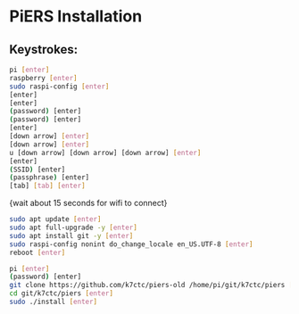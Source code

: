 # PiERS Installation

## Keystrokes:

```bash
pi [enter]
raspberry [enter]
sudo raspi-config [enter]
[enter]
[enter]
(password) [enter]
(password) [enter]
[enter]
[down arrow] [enter]
[down arrow] [enter]
u [down arrow] [down arrow] [down arrow] [enter]
[enter]
(SSID) [enter]
(passphrase) [enter]
[tab] [tab] [enter]
```

{wait about 15 seconds for wifi to connect}

```bash
sudo apt update [enter]
sudo apt full-upgrade -y [enter]
sudo apt install git -y [enter]
sudo raspi-config nonint do_change_locale en_US.UTF-8 [enter]
reboot [enter]

pi [enter]
(password) [enter]
git clone https://github.com/k7ctc/piers-old /home/pi/git/k7ctc/piers [enter]
cd git/k7ctc/piers [enter]
sudo ./install [enter]
```
